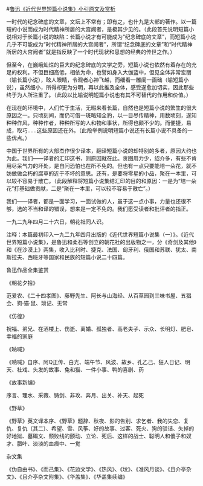 #[鲁迅《近代世界短篇小说集》小引原文及赏析](https://www.vrrw.net/wx/7808.html)

一时代的纪念碑底的文章，文坛上不常有；即有之，也什九是大部的著作。以一篇短的小说而成为时代精神所居的大宫阙者，是极其少见的。（此段首先说明短篇小说相对于长篇小说的缺陷：长篇小说才有可能成为“纪念碑底的文章”，而短篇小说几乎不可能成为“时代精神所居的大宫阙者”，所谓“纪念碑底的文章”和“时代精神所居的大宫阙者”就是指反映了一个时代现状和思想的经典的传世之作。）



但至今，在巍峨灿烂的巨大的纪念碑底的文学之旁，短篇小说也依然有着存在的充足的权利。不但巨细高低，相依为命，也譬如身入大伽蓝中，但见全体非常宏丽（喻长篇小说），眩人眼睛，令观者心神飞越，而细看一雕阑一画础（喻短篇小说），虽然细小，所得却更为分明，再以此推及全体，感受遂愈加切实，因此那些终于为人所注重了。（此段以比喻说明短篇小说也有其不可替代的作用和价值。）

在现在的环境中，人们忙于生活，无暇来看长篇，自然也是短篇小说的繁生的很大原因之一。只顷刻间，而仍可借一斑略知全豹，以一目尽传精神，用数顷刻，遂知种种作风，种种作者，种种所写的人和物和事状，所得也颇不少的。而便捷，易成，取巧……这些原因还在外。（此段举例说明短篇小说还有长篇小说不具备的一些优点。）

中国于世界所有的大部杰作很少译本，翻译短篇小说的却特别的多者，原因大约也为此。我们——译者的汇印这书，则原因就在此。贪图用力少，绍介多，有些不肯用尽呆气力的坏处，是自问恐怕也在所不免的。但也有一点只要能培一朵花，就不妨做做会朽的腐草的近于不坏的意思。还有，是要将零星的小品，聚在一本里，可以较不容易于散亡。（此段解释将短篇小说集结汇印的目的和原因：一是为“培一朵花”打基础做贡献，二是“聚在一本里，可以较不容易于散亡”。）

我们——译者，都是一面学习，一面试做的人，虽于这一点小事，力量也还很不够，选的不当和译的错误，想来是一定不免的。我们愿受读者和批评者的指正。

一九二九年四月二十六日，朝花社同人识。





注释：本篇最初印入一九二九年四月出版的《近代世界短篇小说集（一）》。《近代世界短篇小说集》，是鲁迅和柔石等创立的朝花社的出版物之一，分《奇剑及其他》和《在沙漠上》两集，收入比利时、捷克、法国、匈牙利、俄国和苏联、犹太、南斯拉夫、西班牙等国家和民族的短篇小说二十四篇。

鲁迅作品全集鉴赏

《朝花夕拾》

范爱农、《二十四孝图》、藤野先生、阿长与山海经、从百草园到三味书屋、五猖会、狗·猫·鼠、琐记、无常

《仿徨》

祝福、弟兄、在酒楼上、伤逝、离婚、孤独者、高老夫子、示众、长明灯、肥皂、幸福的家庭

《呐喊》

《呐喊》自序、阿Q正传、白光、端午节、风波、故乡、孔乙己、狂人日记、明天、社戏、头发的故事、兔和猫、一件小事、鸭的喜剧、药

《故事新编》

序言、理水、采薇、铸剑、非攻、奔月、出关、补天、起死

《野草》

《野草》英文译本序、《野草》题辞、秋夜、影的告别、求乞者、我的失恋、复仇、复仇〔其二〕、希望、雪、风筝、好的故事、过客、死火、狗的驳诘、失掉的好地狱、墓碣文、颓败线的颤动、立论、死后、这样的战士、聪明人和傻子和奴才、腊叶、淡淡的血痕中、一觉

杂文集

《伪自由书》、《而己集》、《花边文学》、《热风》、《坟》、《准风月谈》、《且介亭杂文》、《且介亭杂文附集》、《华盖集》、《华盖集续编》

